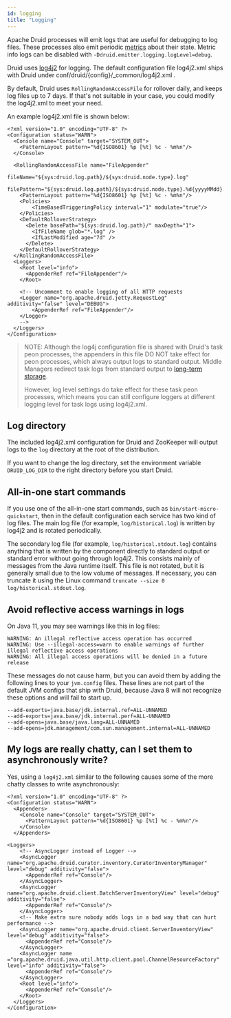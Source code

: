 ```yaml
---
id: logging
title: "Logging"
---
```


<!--
  ~ Licensed to the Apache Software Foundation (ASF) under one
  ~ or more contributor license agreements.  See the NOTICE file
  ~ distributed with this work for additional information
  ~ regarding copyright ownership.  The ASF licenses this file
  ~ to you under the Apache License, Version 2.0 (the
  ~ "License"); you may not use this file except in compliance
  ~ with the License.  You may obtain a copy of the License at
  ~
  ~   http://www.apache.org/licenses/LICENSE-2.0
  ~
  ~ Unless required by applicable law or agreed to in writing,
  ~ software distributed under the License is distributed on an
  ~ "AS IS" BASIS, WITHOUT WARRANTIES OR CONDITIONS OF ANY
  ~ KIND, either express or implied.  See the License for the
  ~ specific language governing permissions and limitations
  ~ under the License.
  -->


Apache Druid processes will emit logs that are useful for debugging to log files. 
These processes also emit periodic [metrics](../configuration/index.md#enabling-metrics) about their state.
Metric info logs can be disabled with `-Ddruid.emitter.logging.logLevel=debug`.

Druid uses [log4j2](http://logging.apache.org/log4j/2.x/) for logging.
The default configuration file log4j2.xml ships with Druid under conf/druid/{config}/_common/log4j2.xml .

By default, Druid uses `RollingRandomAccessFile` for rollover daily, and keeps log files up to 7 days. 
If that's not suitable in your case, you could modify the log4j2.xml to meet your need.

An example log4j2.xml file is shown below:

```
<?xml version="1.0" encoding="UTF-8" ?>
<Configuration status="WARN">
  <Console name="Console" target="SYSTEM_OUT">
    <PatternLayout pattern="%d{ISO8601} %p [%t] %c - %m%n"/>
  </Console>
    
  <RollingRandomAccessFile name="FileAppender"
                           fileName="${sys:druid.log.path}/${sys:druid.node.type}.log"
                           filePattern="${sys:druid.log.path}/${sys:druid.node.type}.%d{yyyyMMdd}.log">
    <PatternLayout pattern="%d{ISO8601} %p [%t] %c - %m%n"/>
    <Policies>
        <TimeBasedTriggeringPolicy interval="1" modulate="true"/>
    </Policies>
    <DefaultRolloverStrategy>
      <Delete basePath="${sys:druid.log.path}/" maxDepth="1">
        <IfFileName glob="*.log" />
        <IfLastModified age="7d" />
      </Delete>
    </DefaultRolloverStrategy>
  </RollingRandomAccessFile>
  <Loggers>
    <Root level="info">
      <AppenderRef ref="FileAppender"/>
    </Root>

    <!-- Uncomment to enable logging of all HTTP requests
    <Logger name="org.apache.druid.jetty.RequestLog" additivity="false" level="DEBUG">
        <AppenderRef ref="FileAppender"/>
    </Logger>
    -->
  </Loggers>
</Configuration>
```

> NOTE:
> Although the log4j configuration file is shared with Druid's task peon processes,
> the appenders in this file DO NOT take effect for peon processes, which always output logs to standard output.
> Middle Managers redirect task logs from standard output to [long-term storage](index.md#log-long-term-storage).
>
> However, log level settings do take effect for these task peon processes,
> which means you can still configure loggers at different logging level for task logs using log4j2.xml.

## Log directory
The included log4j2.xml configuration for Druid and ZooKeeper will output logs to the `log` directory at the root of the distribution.

If you want to change the log directory, set the environment variable `DRUID_LOG_DIR` to the right directory before you start Druid.

## All-in-one start commands

If you use one of the all-in-one start commands, such as `bin/start-micro-quickstart`, then in the default configuration
each service has two kind of log files. The main log file (for example, `log/historical.log`) is written by log4j2 and
is rotated periodically.

The secondary log file (for example, `log/historical.stdout.log`) contains anything that is written by the component
directly to standard output or standard error without going through log4j2. This consists mainly of messages from the
Java runtime itself. This file is not rotated, but it is generally small due to the low volume of messages. If
necessary, you can truncate it using the Linux command `truncate --size 0 log/historical.stdout.log`.

## Avoid reflective access warnings in logs

On Java 11, you may see warnings like this in log files:

```
WARNING: An illegal reflective access operation has occurred
WARNING: Use --illegal-access=warn to enable warnings of further illegal reflective access operations
WARNING: All illegal access operations will be denied in a future release
```

These messages do not cause harm, but you can avoid them by adding the following lines to your `jvm.config` files. These
lines are not part of the default JVM configs that ship with Druid, because Java 8 will not recognize these options and
will fail to start up.

```
--add-exports=java.base/jdk.internal.ref=ALL-UNNAMED
--add-exports=java.base/jdk.internal.perf=ALL-UNNAMED
--add-opens=java.base/java.lang=ALL-UNNAMED
--add-opens=jdk.management/com.sun.management.internal=ALL-UNNAMED
```

## My logs are really chatty, can I set them to asynchronously write?

Yes, using a `log4j2.xml` similar to the following causes some of the more chatty classes to write asynchronously:

```
<?xml version="1.0" encoding="UTF-8" ?>
<Configuration status="WARN">
  <Appenders>
    <Console name="Console" target="SYSTEM_OUT">
      <PatternLayout pattern="%d{ISO8601} %p [%t] %c - %m%n"/>
    </Console>
  </Appenders>
  
<Loggers>
    <!-- AsyncLogger instead of Logger -->
    <AsyncLogger name="org.apache.druid.curator.inventory.CuratorInventoryManager" level="debug" additivity="false">
      <AppenderRef ref="Console"/>
    </AsyncLogger>
    <AsyncLogger name="org.apache.druid.client.BatchServerInventoryView" level="debug" additivity="false">
      <AppenderRef ref="Console"/>
    </AsyncLogger>
    <!-- Make extra sure nobody adds logs in a bad way that can hurt performance -->
    <AsyncLogger name="org.apache.druid.client.ServerInventoryView" level="debug" additivity="false">
      <AppenderRef ref="Console"/>
    </AsyncLogger>
    <AsyncLogger name ="org.apache.druid.java.util.http.client.pool.ChannelResourceFactory" level="info" additivity="false">
      <AppenderRef ref="Console"/>
    </AsyncLogger>
    <Root level="info">
      <AppenderRef ref="Console"/>
    </Root>
  </Loggers>
</Configuration>
```
